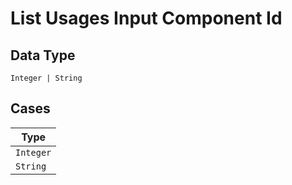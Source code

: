 
# List Usages Input Component Id

## Data Type

`Integer | String`

## Cases

| Type |
|  --- |
| `Integer` |
| `String` |

